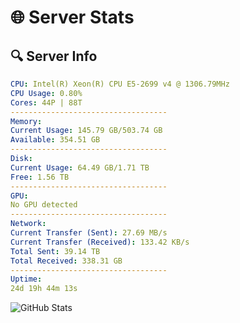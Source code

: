 # 🌐 Server Stats
## 🔍 Server Info
```yaml
CPU: Intel(R) Xeon(R) CPU E5-2699 v4 @ 1306.79MHz
CPU Usage: 0.80%
Cores: 44P | 88T
-----------------------------------
Memory:
Current Usage: 145.79 GB/503.74 GB
Available: 354.51 GB
-----------------------------------
Disk:
Current Usage: 64.49 GB/1.71 TB
Free: 1.56 TB
-----------------------------------
GPU:
No GPU detected
-----------------------------------
Network:
Current Transfer (Sent): 27.69 MB/s
Current Transfer (Received): 133.42 KB/s
Total Sent: 39.14 TB
Total Received: 338.31 GB
-----------------------------------
Uptime:
24d 19h 44m 13s
```
![GitHub Stats](https://img.shields.io/badge/Updated-2025-04-01_17:07:02-blue)